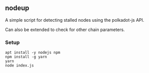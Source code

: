## nodeup

A simple script for detecting stalled nodes using the polkadot-js API.

Can also be extended to check for other chain parameters.

### Setup

```
apt install -y nodejs npm
npm install -g yarn
yarn
node index.js
```
